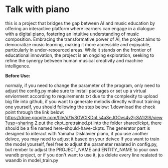 
# Talk with piano

this is a project that bridges the gap between AI and music education by offering an interactive platform where learners can engage in a dialogue with a digital piano, fostering an intuitive understanding of music composition. Embracing the transformative power of AI, the project aims to democratize music learning, making it more accessible and enjoyable, particularly in under-resourced areas. While it stands on the frontier of educational innovation, the project is an ongoing exploration, seeking to refine the synergy between human musical creativity and machine intelligence.

**Before Use:**

normaly, if you need to change the parameter of the program, only need to adjust the config.py
make sure to install packages or set up a virtual enviorment according to requirements.txt
due to the complexity to upload big file into github, if you want to generate melodis directly without training one yourself, you should following the step below:
    1.download the check point through the link below:
        https://drive.google.com/file/d/1v3GVClKDoLs4aSeJGOvs4v2jrSA1l2lS/view?usp=sharing
    2.put the ckpt_pretrained.pt into the folder shared/ckpt, there should be a file named here-should-have-ckpts.
The generator part is designed to interact with Yamaha Disklavier piano, if you use another deivce, you may need to adjust it based on your deivce
If you want to train the model yourself, feel free to adjust the parameter realated in config.py, but rember to adjust the PROJECT_NAME and ENTITY_NAME to your own wandb project, or if you don't want to use it, jus delete every line realated to waandb in model_train.py


